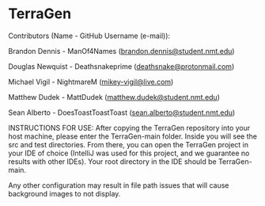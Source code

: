 # TerraGen

Contributors (Name - GitHub Username (e-mail)):

Brandon Dennis -  ManOf4Names (brandon.dennis@student.nmt.edu)

Douglas Newquist - Deathsnakeprime (deathsnake@protonmail.com)

Michael Vigil - NightmareM (mikey-vigil@live.com)

Matthew Dudek - MattDudek (matthew.dudek@student.nmt.edu)

Sean Alberto - DoesToastToastToast (sean.alberto@student.nmt.edu)

INSTRUCTIONS FOR USE:
After copying the TerraGen repository into your host machine, please enter the TerraGen-main folder.
Inside you will see the src and test directories. From there, you can open the TerraGen project in
your IDE of choice (IntelliJ was used for this project, and we guarantee no results with other IDEs).
Your root directory in the IDE should be TerraGen-main.

Any other configuration may result in file path issues that will cause background images to not display.
